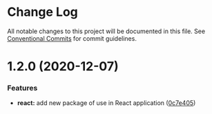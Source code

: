 # Change Log

All notable changes to this project will be documented in this file.
See [Conventional Commits](https://conventionalcommits.org) for commit guidelines.

# 1.2.0 (2020-12-07)


### Features

* **react:** add new package of use in React application ([0c7e405](https://github.com/atmc/atmc/commit/0c7e405a4717245992dd2e11b3a4cb5779ec4f1b))
